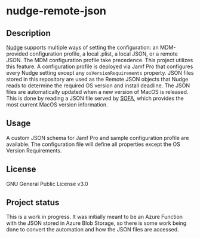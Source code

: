 # nudge-remote-json

## Description
[Nudge](https://github.com/macadmins/nudge) supports multiple ways of setting the configuration: an MDM-provided configuration profile, a local .plist, a local JSON, or a remote JSON. The MDM configuration profile take precedence. This project utilizes this feature. A configuration profile is deployed via Jamf Pro that configures every Nudge setting except any `osVersionRequirements` property. JSON files stored in this repository are used as the Remote JSON objects that Nudge reads to determine the required OS version and install deadline. The JSON files are automatically updated when a new version of MacOS is released. This is done by reading a JSON file served by [SOFA](https://sofa.macadmins.io/), which provides the most current MacOS version information.

## Usage
A custom JSON schema for Jamf Pro and sample configuration profile are available. The configuration file will define all properties except the OS Version Requirements.

## License
GNU General Public License v3.0

## Project status
This is a work in progress. It was initially meant to be an Azure Function with the JSON stored in Azure Blob Storage, so there is some work being done to convert the automation and how the JSON files are accessed.

